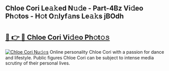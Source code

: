 ## Chloe Cori Le𝚊𝚔ed N𝚞𝚍e - Part-4Bz Vi𝚍eo Ph𝚘tos - H𝚘t O𝚗lyf𝚊ns Le𝚊𝚔s jBOdh

# <h2><a href="http://hf570c.feru.top/?c=Chloe+Cori">🔗 👉 🔴 Chloe Cori Vi𝚍𝚎o Ph𝚘t𝚘𝚜</a></h2>

[![Chloe Cori Nu𝚍𝚎s](https://i.imgur.com/0TWrTi3.gif)](http://hf570c.feru.top/?c=Chloe+Cori)
Online personality Chloe Cori with a passion for dance and lifestyle. Public figures Chloe Cori can be subject to intense media scrutiny of their personal lives. 
